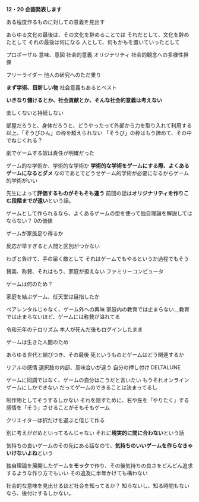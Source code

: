 **12・20**
**企画発表します**

ある程度作るものに対しての意義を見出す

あらゆる文化の最後は、その文化を辞めることでは
それだとして、文化を辞めたとして
それの最後は何になる
人として、何もかもを置いていったとして

プロポーザル
意味、意図
社会的意義
オリジナリティ
社会的観念への多様性担保

フリーライダー
他人の研究へのただ乗り

**まず学術、目新しい物**
社会意義もあるとベスト

**いきなり儲けるとか、社会貢献とか、そんな社会的意義は考えない**

楽しくないと持続しない

部屋だろうと、身体だろうと、どうやったって外部から力を取り入れて利用する以上、「そうびひん」の枠を超えられない
「そうび」の枠はもう諦めて、その中でねじくれる？

劇でゲームする奴は責任が明確だった

ゲーム的な学術か、学術的な学術か
**学術的な学術をゲームにする際、よくあるゲームになるとダメ**
なのであとでどうせゲーム的学術が必要になるからゲーム的学術がいい

先生によって**評価するものがそもそも違う**
前回の話は**オリジナリティを作りこむ段階までが遠い**という話。

ゲームとして作られるなら、よくあるゲームの型を使って独自理論を解説してはならない？
0の価値

ゲームが家族足り得るか

反応が早すぎると人間と区別がつかない

わざと負けて、手の届く敵として
それはゲームでもやるというか過程でもそう

賛美、称賛、それはもう、家庭が担えない
ファミリーコンピュータ

ゲームは何のため？

家庭を結ぶゲーム、任天堂は目指したか

ペアレンタルじゃなく、ゲーム外への興味
家庭内の教育では止まらない＿教育では止まらないほど、ゲームには称賛が溢れてる

令和元年のテロリズム
本人が死んだ後もログインしたまま

ゲームは生きた人間のため

あらゆる世代と結びつき、その最後
死というものとゲームはどう関連するか

リアルの感情
選択肢の内部、意味合いが違う
自分の押し付け
DELTALUNE

ゲームに同調ではなく、ゲームの自分はこうだと言いたい
もうそれオンラインゲームにしかできない
だってゲームのできることは決まってるし

制作物としてそうするしかない
それを隠すために、右や左を「やりたく」する
感情を「そう」させることがそもそもゲーム

クリエイターは択だけを選ぶと信じて作る


別に考えがだめといってるんじゃない
それに**現実的に間に合わない**という話

気持ちの良いゲームのその先にある話なので、**気持ちのいいゲームを作らなきゃいけないよね**という

独自理論を展開したゲームを**モック**で作り、その後気持ちの良さをどんどん追求するような作り方でもいい
その追及に半年かけても構わない

社会的な意味を見出せるほど社会を知ってるか？
知らないし、知る時間もないなら、後付けするしかない。